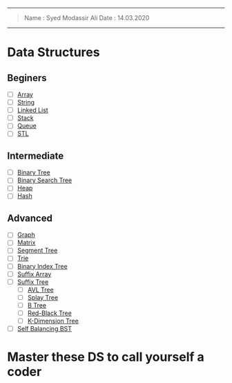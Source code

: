 
------
> Name : Syed Modassir Ali
> Date : 14.03.2020
------

# Data Structures

## Beginers

  - [ ] [Array](https://www.geeksforgeeks.org/array-data-structure/)
  - [ ] [String](https://www.geeksforgeeks.org/string-data-structure/)
  - [ ] [Linked List](https://www.geeksforgeeks.org/data-structures/linked-list/)
  - [ ] [Stack](https://www.geeksforgeeks.org/stack-data-structure/)
  - [ ] [Queue](https://www.geeksforgeeks.org/queue-data-structure/)
  - [ ] [STL](https://www.geeksforgeeks.org/the-c-standard-template-library-stl/) 

## Intermediate
  
  - [ ] [Binary Tree](https://www.geeksforgeeks.org/binary-tree-data-structure/)
  - [ ] [Binary Search Tree](https://www.geeksforgeeks.org/binary-search-tree-data-structure/)
  - [ ] [Heap](https://www.geeksforgeeks.org/heap-data-structure/)
  - [ ] [Hash](https://www.geeksforgeeks.org/hashing-data-structure/)
  
## Advanced 

  - [ ] [Graph](https://www.geeksforgeeks.org/graph-data-structure-and-algorithms/)
  - [ ] [Matrix](https://www.geeksforgeeks.org/matrix/)
  - [ ] [Segment Tree](https://www.geeksforgeeks.org/tag/segment-tree/)
  - [ ] [Trie](https://www.geeksforgeeks.org/tag/trie/)
  - [ ] [Binary Index Tree](https://www.geeksforgeeks.org/tag/binary-indexed-tree/)
  - [ ] [Suffix Array](https://www.geeksforgeeks.org/suffix-array-set-1-introduction/)
  - [ ] [Suffix Tree](https://www.geeksforgeeks.org/tag/suffix-tree/)
    - [ ] [AVL Tree](https://www.geeksforgeeks.org/avl-tree-set-1-insertion/)
    - [ ] [Splay Tree](https://www.geeksforgeeks.org/splay-tree-set-1-insert/)
    - [ ] [B Tree](https://www.geeksforgeeks.org/introduction-of-b-tree-2/)
    - [ ] [Red-Black Tree](https://www.geeksforgeeks.org/red-black-tree-set-1-introduction-2/)
    - [ ] [K-Dimension Tree](https://www.geeksforgeeks.org/k-dimensional-tree/)
  - [ ] [Self Balancing BST](https://www.geeksforgeeks.org/tag/self-balancing-bst/)
    
# **Master these DS to call yourself a coder**
